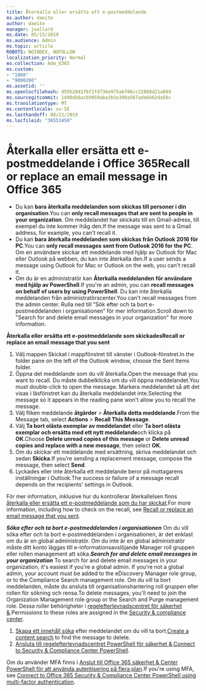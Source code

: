 ```yaml
---
title: Återkalla eller ersätta ett e-postmeddelande
ms.author: daeite
author: daeite
manager: joallard
ms.date: 05/15/2019
ms.audience: Admin
ms.topic: article
ROBOTS: NOINDEX, NOFOLLOW
localization_priority: Normal
ms.collection: Adm_O365
ms.custom:
- "1860"
- "9000260"
ms.assetid: ''
ms.openlocfilehash: d5952041f6f2fd736e975abf06cc22880d21a089
ms.sourcegitcommit: 1d98db8acb9959aba3b5e308a567ade6b62da56c
ms.translationtype: MT
ms.contentlocale: sv-SE
ms.lasthandoff: 08/22/2019
ms.locfileid: "36553450"
---
```

# <a name="recall-or-replace-an-email-message-in-office-365"></a><span data-ttu-id="0152f-102">Återkalla eller ersätta ett e-postmeddelande i Office 365</span><span class="sxs-lookup"><span data-stu-id="0152f-102">Recall or replace an email message in Office 365</span></span>

- <span data-ttu-id="0152f-103">Du kan **bara återkalla meddelanden som skickas till personer i din organisation**.</span><span class="sxs-lookup"><span data-stu-id="0152f-103">You can **only recall messages that are sent to people in your organization**.</span></span> <span data-ttu-id="0152f-104">Om meddelandet har skickats till en Gmail-adress, till exempel du inte kommer ihåg den.</span><span class="sxs-lookup"><span data-stu-id="0152f-104">If the message was sent to a Gmail address, for example, you can't recall it.</span></span>
- <span data-ttu-id="0152f-105">Du kan **bara återkalla meddelanden som skickas från Outlook 2016 för PC**.</span><span class="sxs-lookup"><span data-stu-id="0152f-105">You can **only recall messages sent from Outlook 2016 for the PC**.</span></span> <span data-ttu-id="0152f-106">Om en användare skickar ett meddelande med hjälp av Outlook för Mac eller Outlook på webben, du kan inte återkalla den.</span><span class="sxs-lookup"><span data-stu-id="0152f-106">If a user sends a message using Outlook for Mac or Outlook on the web, you can't recall it.</span></span>
- <span data-ttu-id="0152f-107">Om du är en administratör kan **Återkalla meddelanden för användare med hjälp av PowerShell**.</span><span class="sxs-lookup"><span data-stu-id="0152f-107">If you're an admin, you can **recall messages on behalf of users by using PowerShell**.</span></span> <span data-ttu-id="0152f-108">Du kan inte återkalla meddelanden från administratörscenter.</span><span class="sxs-lookup"><span data-stu-id="0152f-108">You can't recall messages from the admin center.</span></span> <span data-ttu-id="0152f-109">Rulla ned till ”Sök efter och ta bort e-postmeddelanden i organisationen” för mer information.</span><span class="sxs-lookup"><span data-stu-id="0152f-109">Scroll down to "Search for and delete email messages in your organization" for more information.</span></span>

<span data-ttu-id="0152f-110">**Återkalla eller ersätta ett e-postmeddelande som skickades**</span><span class="sxs-lookup"><span data-stu-id="0152f-110">**Recall or replace an email message that you sent**</span></span>

1. <span data-ttu-id="0152f-111">Välj mappen Skickat i mappfönstret till vänster i Outlook-fönstret.</span><span class="sxs-lookup"><span data-stu-id="0152f-111">In the folder pane on the left of the Outlook window, choose the Sent Items folder.</span></span>
2. <span data-ttu-id="0152f-112">Öppna det meddelande som du vill återkalla.</span><span class="sxs-lookup"><span data-stu-id="0152f-112">Open the message that you want to recall.</span></span> <span data-ttu-id="0152f-113">Du måste dubbelklicka om du vill öppna meddelandet.</span><span class="sxs-lookup"><span data-stu-id="0152f-113">You must double-click to open the message.</span></span> <span data-ttu-id="0152f-114">Markera meddelandet så att det visas i läsfönstret kan du återkalla meddelandet inte.</span><span class="sxs-lookup"><span data-stu-id="0152f-114">Selecting the message so it appears in the reading pane won't allow you to recall the message.</span></span>
3. <span data-ttu-id="0152f-115">Välj fliken meddelande **åtgärder** > **Återkalla detta meddelande**.</span><span class="sxs-lookup"><span data-stu-id="0152f-115">From the Message tab, select **Actions** > **Recall This Message**.</span></span>
4. <span data-ttu-id="0152f-116">Välj **Ta bort olästa exemplar av meddelandet** eller **Ta bort olästa exemplar och ersätta med ett nytt meddelande**och klicka på **OK**.</span><span class="sxs-lookup"><span data-stu-id="0152f-116">Choose **Delete unread copies of this message** or **Delete unread copies and replace with a new message**, then select **OK**.</span></span>
5. <span data-ttu-id="0152f-117">Om du skickar ett meddelande med ersättning, skriva meddelandet och sedan **Skicka**.</span><span class="sxs-lookup"><span data-stu-id="0152f-117">If you’re sending a replacement message, compose the message, then select **Send**.</span></span>
6. <span data-ttu-id="0152f-118">Lyckades eller inte återkalla ett meddelande beror på mottagarens inställningar i Outlook.</span><span class="sxs-lookup"><span data-stu-id="0152f-118">The success or failure of a message recall depends on the recipients' settings in Outlook.</span></span>

<span data-ttu-id="0152f-119">För mer information, inklusive hur du kontrollerar återkallelsen finns [återkalla eller ersätta ett e-postmeddelande som du har skickat](https://support.office.com/article/35027f88-d655-4554-b4f8-6c0729a723a0).</span><span class="sxs-lookup"><span data-stu-id="0152f-119">For more information, including how to check on the recall, see [Recall or replace an email message that you sent](https://support.office.com/article/35027f88-d655-4554-b4f8-6c0729a723a0).</span></span>

<span data-ttu-id="0152f-120">***Söka efter och ta bort e-postmeddelanden i organisationen*** Om du vill söka efter och ta bort e-postmeddelanden i organisationen, är det enklast om du är en global administratör. Om du inte är en global administratör måste ditt konto läggas till e-informationsavslöjande Manager roll gruppen eller rollen management att söka.</span><span class="sxs-lookup"><span data-stu-id="0152f-120">***Search for and delete email messages in your organization*** To search for and delete email messages in your organization, it's easiest if you're a global admin. If you're not a global admin, your account must be added to the eDiscovery Manager role group, or to the Compliance Search management role.</span></span> <span data-ttu-id="0152f-121">Om du vill ta bort meddelanden, måste du ansluta till organisationshantering roll gruppen eller rollen för sökning och rensa.</span><span class="sxs-lookup"><span data-stu-id="0152f-121">To delete messages, you'll need to join the Organization Management role group or the Search and Purge management role.</span></span> <span data-ttu-id="0152f-122">Dessa roller behörigheter i [regelefterlevnadscentret för säkerhet &](https://protection.office.com/).</span><span class="sxs-lookup"><span data-stu-id="0152f-122">Permissions to these roles are assigned in the [Security & compliance center](https://protection.office.com/).</span></span>

1. <span data-ttu-id="0152f-123">[Skapa ett innehåll söka](https://docs.microsoft.com/office365/securitycompliance/content-search) efter meddelandet om du vill ta bort.</span><span class="sxs-lookup"><span data-stu-id="0152f-123">[Create a content search](https://docs.microsoft.com/office365/securitycompliance/content-search) to find the message to delete.</span></span>
2. <span data-ttu-id="0152f-124">[Ansluta till regelefterlevnadscentret PowerShell för säkerhet &](https://docs.microsoft.com/powershell/exchange/office-365-scc/connect-to-scc-powershell/connect-to-scc-powershell?view=exchange-ps).</span><span class="sxs-lookup"><span data-stu-id="0152f-124">[Connect to Security & Compliance Center PowerShell](https://docs.microsoft.com/powershell/exchange/office-365-scc/connect-to-scc-powershell/connect-to-scc-powershell?view=exchange-ps).</span></span> 

<span data-ttu-id="0152f-125">Om du använder MFA finns i [Anslut till Office 365 säkerhet & Center PowerShell för att använda autentisering på flera plan](https://docs.microsoft.com/powershell/exchange/office-365-scc/connect-to-scc-powershell/mfa-connect-to-scc-powershell?view=exchange-ps).</span><span class="sxs-lookup"><span data-stu-id="0152f-125">If you're using MFA, see [Connect to Office 365 Security & Compliance Center PowerShell using multi-factor authentication](https://docs.microsoft.com/powershell/exchange/office-365-scc/connect-to-scc-powershell/mfa-connect-to-scc-powershell?view=exchange-ps).</span></span> 

